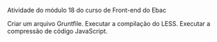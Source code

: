 Atividade do módulo 18 do curso de Front-end do Ebac

Criar um arquivo Gruntfile.
Executar a compilação do LESS.
Executar a compressão de código JavaScript.
